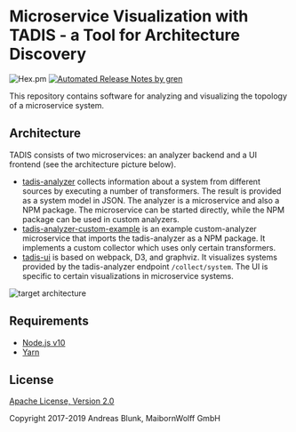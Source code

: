 # Microservice Visualization with TADIS - a Tool for Architecture Discovery

![Hex.pm](https://img.shields.io/hexpm/l/plug.svg)
[![Automated Release Notes by gren](https://img.shields.io/badge/%F0%9F%A4%96-release%20notes-00B2EE.svg)](https://github-tools.github.io/github-release-notes/)

This repository contains software for analyzing and visualizing the topology of a microservice system.

## Architecture

TADIS consists of two microservices: an analyzer backend and a UI frontend (see the architecture picture below).

* [tadis-analyzer](sources/tadis-analyzer) collects information about a system from different sources by executing a number of transformers. The result is provided as a system model in JSON. The analyzer is a microservice and also a NPM package. The microservice can be started directly, while the NPM package can be used in custom analyzers.
* [tadis-analyzer-custom-example](sources/tadis-analyzer-custom-example) is an example custom-analyzer microservice that imports the tadis-analyzer as a NPM package. It implements a custom collector which uses only certain transformers.
* [tadis-ui](sources/tadis-ui) is based on webpack, D3, and graphviz. It visualizes systems provided by the tadis-analyzer endpoint `/collect/system`. The UI is specific to certain visualizations in microservice systems.

![target architecture](docs/target-architecture.png "target architecture")

## Requirements

- [Node.js v10](https://nodejs.org)
- [Yarn](https://yarnpkg.com)

## License

[Apache License, Version 2.0](LICENSE)

Copyright 2017-2019 Andreas Blunk, MaibornWolff GmbH